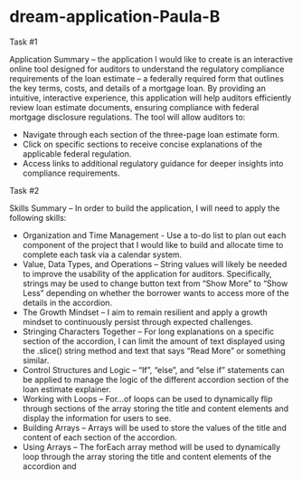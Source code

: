 # dream-application-Paula-B

Task #1

Application Summary – the application I would like to create is an interactive online tool designed for auditors to understand the regulatory compliance requirements of the loan estimate – a federally required form that outlines the key terms, costs, and details of a mortgage loan. By providing an intuitive, interactive experience, this application will help auditors efficiently review loan estimate documents, ensuring compliance with federal mortgage disclosure regulations. The tool will allow auditors to:

- Navigate through each section of the three-page loan estimate form.
- Click on specific sections to receive concise explanations of the applicable federal regulation.
- Access links to additional regulatory guidance for deeper insights into compliance requirements.

Task #2

Skills Summary – In order to build the application, I will need to apply the following skills:

- Organization and Time Management - Use a to-do list to plan out each component of the project that I would like to build and allocate time to complete each task via a calendar system.
- Value, Data Types, and Operations – String values will likely be needed to improve the usability of the application for auditors. Specifically, strings may be used to change button text from “Show More” to “Show Less” depending on whether the borrower wants to access more of the details in the accordion.
- The Growth Mindset – I aim to remain resilient and apply a growth mindset to continuously persist through expected challenges.
- Stringing Characters Together – For long explanations on a specific section of the accordion, I can limit the amount of text displayed using the .slice() string method and text that says “Read More” or something similar.
- Control Structures and Logic – “If”, “else”, and “else if” statements can be applied to manage the logic of the different accordion section of the loan estimate explainer.
- Working with Loops – For…of loops can be used to dynamically flip through sections of the array storing the title and content elements and display the information for users to see.
- Building Arrays – Arrays will be used to store the values of the title and content of each section of the accordion.
- Using Arrays – The forEach array method will be used to dynamically loop through the array storing the title and content elements of the accordion and
